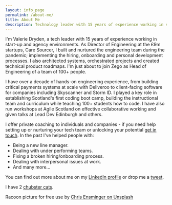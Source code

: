 ```yaml
---
layout: info_page
permalink: /about-me/
title: About Me
description: Technology leader with 15 years of experience working in startups, agencies and scale-ups.
---
```


I'm Valerie Dryden, a tech leader with 15 years of experience working in start-up and agency environments. As Director of Engineering at the £9m startups, Care Sourcer, I built and nurtured the engineering team during the pandemic; implementing the hiring, onboarding and personal development processes. I also architected systems, orchestrated projects and created technical product roadmaps. I'm just about to join Zego as Head of Engineering of a team of 100+ people.

I have over a decade of hands-on engineering experience, from building critical payments systems at scale with Deliveroo to client-facing software for companies including Skyscanner and Storm ID. I played a key role in establishing Scotland's first coding boot camp, building the instructional team and curriculum while teaching 100+ students how to code. I have also run workshops at Agile Scotland on effective collaborative working and given talks at Lead Dev Edinburgh and others.

I offer private coaching to individuals and companies - if you need help setting up or nurturing your tech team or unlocking your potential <a href="mailto:coaching@outragedpinkracoon.com?subject=Coaching Inquiry from Website">get in touch</a>. In the past I've helped people with:
- Being a new line manager.
- Dealing with under performing teams.
- Fixing a broken hiring/onboarding process.
- Dealing with interpersonal issues at work.
- And many more...

You can find out more about me on my [LinkedIn profile](https://www.linkedin.com/in/valeriejanedryden/) or drop me a [tweet](https://twitter.com/outragedracoon).

I have 2 [chubster cats](https://www.instagram.com/outragedpinkracoon/).

Racoon picture for free use by [Chris Ensminger on Unsplash](https://unsplash.com/photos/gWo-hfRotrI)
